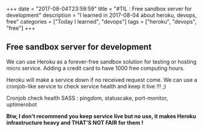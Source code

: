 +++
date = "2017-08-04T23:59:59"
title = "#TIL : Free sandbox server for development"
description = "I learned in 2017-08-04 about heroku, devops, free"
categories = ["Today I learned", "devops"]
tags = ["heroku", "devops", "free"]
+++



## Free sandbox server for development

We can use Heroku as a forever-free sandbox solution for testing or hosting micro service. Adding a credit card to have 1000 free computing hours.

Heroku will make a service down if no received request come. We can use a cronjob-like service to check service health and keep it live !!! ;)

Cronjob check health SASS : pingdom, statuscake, port-monitor, uptimerobot

**Btw, I don't recommend you keep service live but no use, it makes Heroku infrastructure heavy and THAT'S NOT FAIR for them !**
